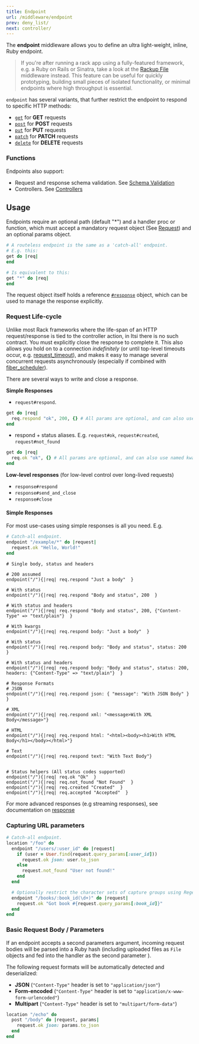 ```yaml
---
title: Endpoint
url: /middleware/endpoint
prev: deny_list/
next: controller/
---
```


The **endpoint** middleware allows you to define an ultra light-weight, inline, Ruby endpoint.

> If you're after running a rack app using a fully-featured framework, e.g. a Ruby on Rails or Sinatra, take a look at the [Rackup File](/middleware/rackup_file) middleware instead.
This feature can be useful for quickly prototyping, building small pieces of isolated functionality, or minimal endpoints where high throughput is essential.

`endpoint` has several variants, that further restrict the endpoint to respond to specific HTTP methods:
- [`get`](/middleware/get) for **GET** requests
- [`post`](/middleware/post) for **POST** requests
- [`put`](/middleware/put) for **PUT** requests
- [`patch`](/middleware/patch) for **PATCH** requests
- [`delete`](/middleware/delete) for **DELETE** requests

### Functions
Endpoints also support:
* Request and response schema validation. See [Schema Validation](/middleware/endpoint/schemas)
* Controllers. See [Controllers](/middleware/controller)

## Usage
Endpoints require an optional path (default "*") and a handler proc or function, which must accept a mandatory request object (See [Request](/middleware/http_request)) and an optional params object.


```ruby {filename=Itsi.rb}
# A routeless endpoint is the same as a 'catch-all' endpoint.
# E.g. this:
get do |req|
end

# Is equivalent to this:
get "*" do |req|
end
```

The request object itself holds a reference [`#response`](/middleware/http_response) object, which can be used to manage the response explicitly.

### Request Life-cycle
Unlike most Rack frameworks where the life-span of an HTTP request/response is tied to the controller action, in Itsi there is no such contract.
You must explicitly close the response to complete it.
This also allows you hold on to a connection *indefinitely* (or until top-level timeouts occur, e.g. [request_timeout](/options/request_timeout)), and makes it easy to manage several concurrent requests asynchronously (especially if combined with [fiber_scheduler](/options/fiber_scheduler)).

There are several ways to write and close a response.

**Simple Responses**
* `request#respond`.
```ruby
get do |req|
  req.respond "ok", 200, {} # All params are optional, and can also use named kwargs instead of positional args
end
```
* respond + status aliases. E.g. `request#ok`, `request#created`, `request#not_found`
```ruby
get do |req|
  req.ok "ok", {} # All params are optional, and can also use named kwargs instead of positional args
end
```

**Low-level responses** (for low-level control over long-lived requests)
* `response#respond`
* `response#send_and_close`
* `response#close`

#### Simple Responses
For most use-cases using simple responses is all you need.
E.g.

```ruby {filename=Itsi.rb}
# Catch-all endpoint.
endpoint "/example/*" do |request|
  request.ok "Hello, World!"
end
```


```ruby{filename=Itsi.rb}
# Single body, status and headers

# 200 assumed
endpoint("/"){|req| req.respond "Just a body"  }

# With status
endpoint("/"){|req| req.respond "Body and status", 200  }

# With status and headers
endpoint("/"){|req| req.respond "Body and status", 200, {"Content-Type" => "text/plain"}  }

# With kwargs
endpoint("/"){|req| req.respond body: "Just a body"  }

# With status
endpoint("/"){|req| req.respond body: "Body and status", status: 200  }

# With status and headers
endpoint("/"){|req| req.respond body: "Body and status", status: 200, headers: {"Content-Type" => "text/plain"}  }

# Response Formats
# JSON
endpoint("/"){|req| req.respond json: { "message": "With JSON Body" }  }

# XML
endpoint("/"){|req| req.respond xml: "<message>With XML Body</message>"}

# HTML
endpoint("/"){|req| req.respond html: "<html><body><h1>With HTML Body</h1></body></html>"}

# Text
endpoint("/"){|req| req.respond text: "With Text Body"}


# Status helpers (All status codes supported)
endpoint("/"){|req| req.ok "Ok"  }
endpoint("/"){|req| req.not_found "Not Found"  }
endpoint("/"){|req| req.created "Created"  }
endpoint("/"){|req| req.accepted "Accepted"  }
```

For more advanced responses (e.g streaming responses), see documentation on [response](/middleware/response.rb)

### Capturing URL parameters
```ruby {filename=Itsi.rb}
# Catch-all endpoint.
location "/foo" do
  endpoint "/users/:user_id" do |request|
    if (user = User.find(request.query_params[:user_id]))
      request.ok json: user.to_json
    else
      request.not_found "User not found!"
    end
  end

  # Optionally restrict the character sets of capture groups using Regex
  endpoint "/books/:book_id(\d+)" do |request|
    request.ok "Got book #{request.query_params[:book_id]}"
  end
end
```

### Basic Request Body / Parameters

If an endpoint accepts a second parameters argument, incoming request bodies will be parsed into a Ruby hash (including uploaded files as `File` objects and fed into the handler as the second parameter ).

The following request formats will be automatically detected and deserialized:
* **JSON** (`"Content-Type"` header is set to `"application/json"`)
* **Form-encoded** (`"Content-Type"` header is set to `"application/x-www-form-urlencoded"`)
* **Multipart** (`"Content-Type"` header is set to `"multipart/form-data"`)


```ruby {filename=Itsi.rb}
location "/echo" do
  post "/body" do |request, params|
    request.ok json: params.to_json
  end
end
```
